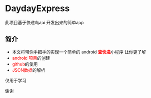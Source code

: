 # DaydayExpress
此项目基于快递鸟api 开发出来的简单app
## 简介
-  本文将带你手把手的实现一个简单的 android <font color="red">**查快递**</font>小程序 让你更了解
- <font color="red"> android 项目</font>的创建
- <font color="red">github</font>的使用
- <font color="red">JSON数据</font>的解析


仅用于学习

谢谢
